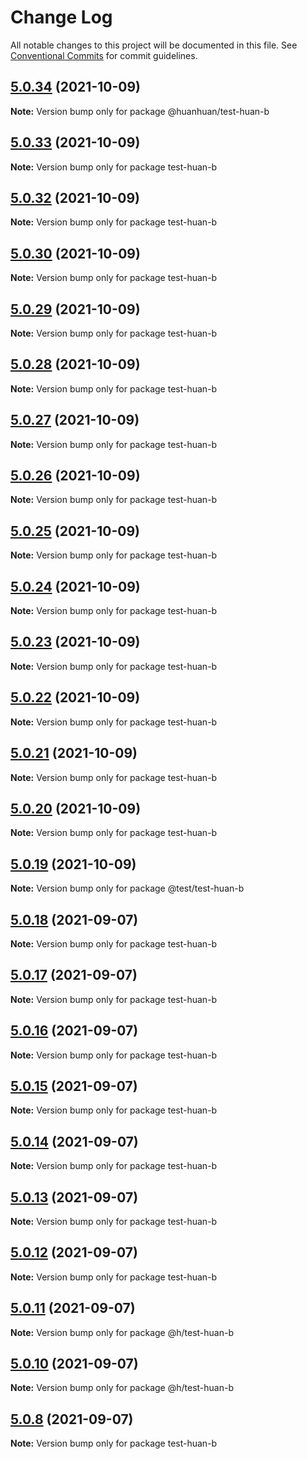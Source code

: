 # Change Log

All notable changes to this project will be documented in this file.
See [Conventional Commits](https://conventionalcommits.org) for commit guidelines.

## [5.0.34](https://github.com/huanhuanwa/test-pub/compare/v5.0.33...v5.0.34) (2021-10-09)

**Note:** Version bump only for package @huanhuan/test-huan-b





## [5.0.33](https://github.com/huanhuanwa/test-pub/compare/v5.0.32...v5.0.33) (2021-10-09)

**Note:** Version bump only for package test-huan-b





## [5.0.32](https://github.com/huanhuanwa/test-pub/compare/v5.0.31...v5.0.32) (2021-10-09)

**Note:** Version bump only for package test-huan-b





## [5.0.30](https://github.com/huanhuanwa/test-pub/compare/v5.0.29...v5.0.30) (2021-10-09)

**Note:** Version bump only for package test-huan-b





## [5.0.29](https://github.com/huanhuanwa/test-pub/compare/v5.0.28...v5.0.29) (2021-10-09)

**Note:** Version bump only for package test-huan-b





## [5.0.28](https://github.com/huanhuanwa/test-pub/compare/v5.0.27...v5.0.28) (2021-10-09)

**Note:** Version bump only for package test-huan-b





## [5.0.27](https://github.com/huanhuanwa/test-pub/compare/v5.0.26...v5.0.27) (2021-10-09)

**Note:** Version bump only for package test-huan-b





## [5.0.26](https://github.com/huanhuanwa/test-pub/compare/v5.0.25...v5.0.26) (2021-10-09)

**Note:** Version bump only for package test-huan-b





## [5.0.25](https://github.com/huanhuanwa/test-pub/compare/v5.0.24...v5.0.25) (2021-10-09)

**Note:** Version bump only for package test-huan-b





## [5.0.24](https://github.com/huanhuanwa/test-pub/compare/v5.0.23...v5.0.24) (2021-10-09)

**Note:** Version bump only for package test-huan-b





## [5.0.23](https://github.com/huanhuanwa/test-pub/compare/v5.0.22...v5.0.23) (2021-10-09)

**Note:** Version bump only for package test-huan-b





## [5.0.22](https://github.com/huanhuanwa/test-pub/compare/v5.0.21...v5.0.22) (2021-10-09)

**Note:** Version bump only for package test-huan-b





## [5.0.21](https://github.com/huanhuanwa/test-pub/compare/v5.0.20...v5.0.21) (2021-10-09)

**Note:** Version bump only for package test-huan-b





## [5.0.20](https://github.com/huanhuanwa/test-pub/compare/v5.0.19...v5.0.20) (2021-10-09)

**Note:** Version bump only for package test-huan-b





## [5.0.19](https://github.com/huanhuanwa/test-pub/compare/v5.0.18...v5.0.19) (2021-10-09)

**Note:** Version bump only for package @test/test-huan-b





## [5.0.18](https://github.com/huanhuanwa/test-pub/compare/v5.0.17...v5.0.18) (2021-09-07)

**Note:** Version bump only for package test-huan-b





## [5.0.17](https://github.com/huanhuanwa/test-pub/compare/v5.0.16...v5.0.17) (2021-09-07)

**Note:** Version bump only for package test-huan-b





## [5.0.16](https://github.com/huanhuanwa/test-pub/compare/v5.0.15...v5.0.16) (2021-09-07)

**Note:** Version bump only for package test-huan-b





## [5.0.15](https://github.com/huanhuanwa/test-pub/compare/v5.0.14...v5.0.15) (2021-09-07)

**Note:** Version bump only for package test-huan-b





## [5.0.14](https://github.com/huanhuanwa/test-pub/compare/v5.0.13...v5.0.14) (2021-09-07)

**Note:** Version bump only for package test-huan-b





## [5.0.13](https://github.com/huanhuanwa/test-pub/compare/v5.0.12...v5.0.13) (2021-09-07)

**Note:** Version bump only for package test-huan-b





## [5.0.12](https://github.com/huanhuanwa/test-pub/compare/v5.0.11...v5.0.12) (2021-09-07)

**Note:** Version bump only for package test-huan-b





## [5.0.11](https://github.com/huanhuanwa/test-pub/compare/v5.0.10...v5.0.11) (2021-09-07)

**Note:** Version bump only for package @h/test-huan-b





## [5.0.10](https://github.com/huanhuanwa/test-pub/compare/v5.0.9...v5.0.10) (2021-09-07)

**Note:** Version bump only for package @h/test-huan-b





## [5.0.8](https://github.com/huanhuanwa/test-pub/compare/v5.0.7...v5.0.8) (2021-09-07)

**Note:** Version bump only for package test-huan-b
